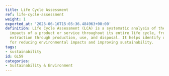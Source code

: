 ```yaml
---
title: Life Cycle Assessment
ref: life-cycle-assessment
weight: 1
exported_at: '2025-06-16T15:05:36.484963+00:00'
definition: Life Cycle Assessment (LCA) is a systematic analysis of the environmental
  impacts of a product or service throughout its entire life cycle, from raw material
  extraction through production, use, and disposal. It helps identify opportunities
  for reducing environmental impacts and improving sustainability.
tags:
- sustainability
id: GL59
categories:
- Sustainability & Environment
---
```


